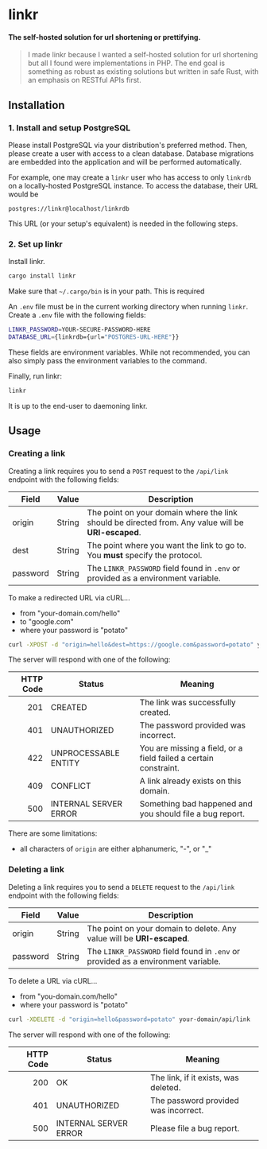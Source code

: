 # linkr

#### The self-hosted solution for url shortening or prettifying.

> I made linkr because I wanted a self-hosted solution for url shortening but all
I found were implementations in PHP. The end goal is something as robust as existing solutions but
written in safe Rust, with an emphasis on RESTful APIs first.

## Installation

### 1. Install and setup PostgreSQL

Please install PostgreSQL via your distribution's preferred method.
Then, please create a user with access to a clean database. Database migrations
are embedded into the application and will be performed automatically.

For example, one may create a `linkr` user who has access to only `linkrdb` on a
locally-hosted PostgreSQL instance. To access the database, their URL would be
```
postgres://linkr@localhost/linkrdb
```
This URL (or your setup's equivalent) is needed in the following steps.

### 2. Set up linkr

Install linkr.
```bash
cargo install linkr
```

Make sure that `~/.cargo/bin` is in your path. This is required 

An `.env` file must be in the current working directory when running `linkr`.
Create a `.env` file with the following fields:
```bash
LINKR_PASSWORD=YOUR-SECURE-PASSWORD-HERE
DATABASE_URL={linkrdb={url="POSTGRES-URL-HERE"}}
```

These fields are environment variables. While not recommended, you can also simply
pass the environment variables to the command.

Finally, run linkr:
```bash
linkr
```

It is up to the end-user to daemoning linkr.

## Usage

### Creating a link

Creating a link requires you to send a `POST` request to the `/api/link` endpoint with the following fields:

| Field    | Value  | Description
| -------- | ------ | ---
| origin   | String | The point on your domain where the link should be directed from. Any value will be **URI-escaped**.
| dest     | String | The point where you want the link to go to. You **must** specify the protocol.
| password | String | The `LINKR_PASSWORD` field found in `.env` or provided as a environment variable.

To make a redirected URL via cURL...
- from "your-domain.com/hello"
- to "google.com"
- where your password is "potato"

```bash
curl -XPOST -d "origin=hello&dest=https://google.com&password=potato" your-domain.com/api/link
```

The server will respond with one of the following:

| HTTP Code | Status                  | Meaning
| --------: | ----------------------- | ---
|       201 | CREATED                 | The link was successfully created.
|       401 | UNAUTHORIZED            | The password provided was incorrect.
|       422 | UNPROCESSABLE ENTITY    | You are missing a field, or a field failed a certain constraint.
|       409 | CONFLICT                | A link already exists on this domain.
|       500 | INTERNAL SERVER ERROR   | Something bad happened and you should file a bug report.

There are some limitations:
 - all characters of `origin` are either alphanumeric, "-", or "_"

### Deleting a link

Deleting a link requires you to send a `DELETE` request to the `/api/link` endpoint with the following fields:

| Field    | Value  | Description
| -------- | ------ | ---
| origin   | String | The point on your domain to delete. Any value will be **URI-escaped**.
| password | String | The `LINKR_PASSWORD` field found in `.env` or provided as a environment variable.

To delete a URL via cURL...
- from "you-domain.com/hello"
- where your password is "potato"

```bash
curl -XDELETE -d "origin=hello&password=potato" your-domain/api/link
```

The server will respond with one of the following:

| HTTP Code | Status                 | Meaning
| --------: | ---------------------- | ---
|       200 | OK                     | The link, if it exists, was deleted.
|       401 | UNAUTHORIZED           | The password provided was incorrect.
|       500 | INTERNAL SERVER ERROR  | Please file a bug report.
